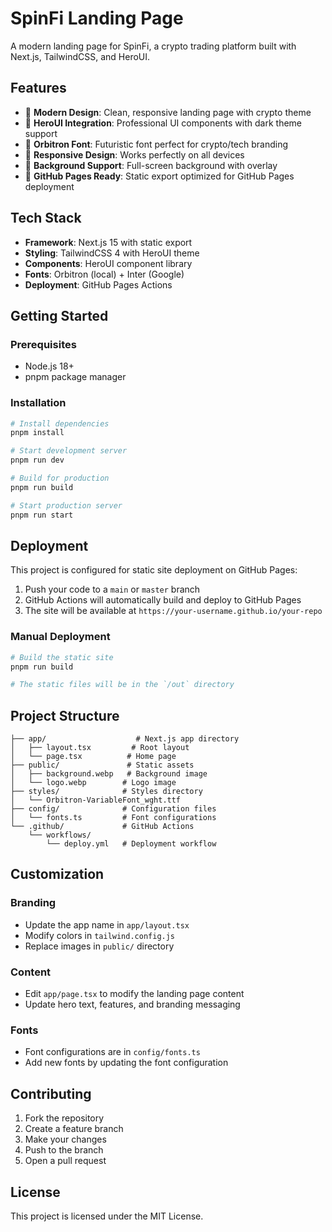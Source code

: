 # SpinFi Landing Page

A modern landing page for SpinFi, a crypto trading platform built with Next.js, TailwindCSS, and HeroUI.

## Features

- 🚀 **Modern Design**: Clean, responsive landing page with crypto theme
- 🎨 **HeroUI Integration**: Professional UI components with dark theme support
- 🎯 **Orbitron Font**: Futuristic font perfect for crypto/tech branding
- 📱 **Responsive Design**: Works perfectly on all devices
- 🌌 **Background Support**: Full-screen background with overlay
- 🚀 **GitHub Pages Ready**: Static export optimized for GitHub Pages deployment

## Tech Stack

- **Framework**: Next.js 15 with static export
- **Styling**: TailwindCSS 4 with HeroUI theme
- **Components**: HeroUI component library
- **Fonts**: Orbitron (local) + Inter (Google)
- **Deployment**: GitHub Pages Actions

## Getting Started

### Prerequisites

- Node.js 18+
- pnpm package manager

### Installation

```bash
# Install dependencies
pnpm install

# Start development server
pnpm run dev

# Build for production
pnpm run build

# Start production server
pnpm run start
```

## Deployment

This project is configured for static site deployment on GitHub Pages:

1. Push your code to a `main` or `master` branch
2. GitHub Actions will automatically build and deploy to GitHub Pages
3. The site will be available at `https://your-username.github.io/your-repo`

### Manual Deployment

```bash
# Build the static site
pnpm run build

# The static files will be in the `/out` directory
```

## Project Structure

```
├── app/                    # Next.js app directory
│   ├── layout.tsx         # Root layout
│   └── page.tsx          # Home page
├── public/               # Static assets
│   ├── background.webp   # Background image
│   └── logo.webp        # Logo image
├── styles/              # Styles directory
│   └── Orbitron-VariableFont_wght.ttf
├── config/              # Configuration files
│   └── fonts.ts         # Font configurations
└── .github/             # GitHub Actions
    └── workflows/
        └── deploy.yml   # Deployment workflow
```

## Customization

### Branding

- Update the app name in `app/layout.tsx`
- Modify colors in `tailwind.config.js`
- Replace images in `public/` directory

### Content

- Edit `app/page.tsx` to modify the landing page content
- Update hero text, features, and branding messaging

### Fonts

- Font configurations are in `config/fonts.ts`
- Add new fonts by updating the font configuration

## Contributing

1. Fork the repository
2. Create a feature branch
3. Make your changes
4. Push to the branch
5. Open a pull request

## License

This project is licensed under the MIT License.
